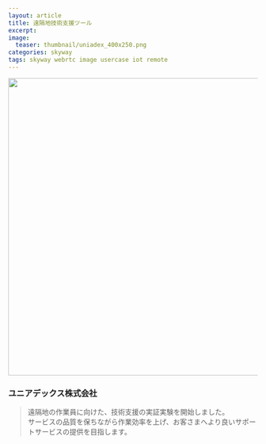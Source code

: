 ```yaml
---
layout: article
title: 遠隔地技術支援ツール
excerpt: 
image:
  teaser: thumbnail/uniadex_400x250.png
categories: skyway
tags: skyway webrtc image usercase iot remote
---
```


<img src="{{ site.url | replace_first: 'http://', '//' | replace_first: 'https://', '//' }}{{ site.baseurl }}/images/pages/uniadex.png" width ="600px">

### ユニアデックス株式会社

> 遠隔地の作業員に向けた、技術支援の実証実験を開始しました。  
サービスの品質を保ちながら作業効率を上げ、お客さまへより良いサポートサービスの提供を目指します。
